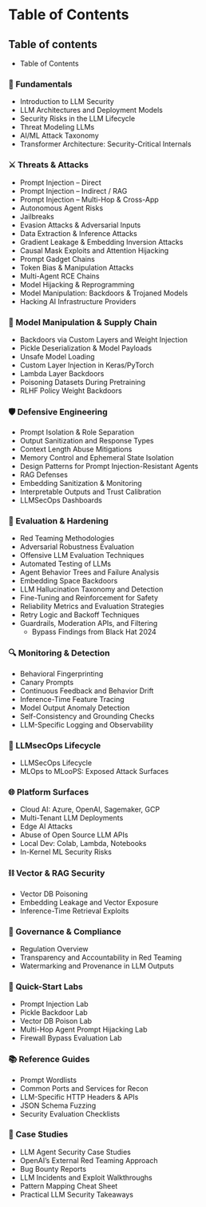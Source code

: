 # Table of Contents

## Table of contents

* Table of Contents

### 📖 Fundamentals

* Introduction to LLM Security
* LLM Architectures and Deployment Models
* Security Risks in the LLM Lifecycle
* Threat Modeling LLMs
* AI/ML Attack Taxonomy
* Transformer Architecture: Security-Critical Internals

### ⚔️ Threats & Attacks

* Prompt Injection – Direct
* Prompt Injection – Indirect / RAG
* Prompt Injection – Multi-Hop & Cross-App
* Autonomous Agent Risks
* Jailbreaks
* Evasion Attacks & Adversarial Inputs
* Data Extraction & Inference Attacks
* Gradient Leakage & Embedding Inversion Attacks
* Causal Mask Exploits and Attention Hijacking
* Prompt Gadget Chains
* Token Bias & Manipulation Attacks
* Multi-Agent RCE Chains
* Model Hijacking & Reprogramming
* Model Manipulation: Backdoors & Trojaned Models
* Hacking AI Infrastructure Providers

### 🧬 Model Manipulation & Supply Chain

* Backdoors via Custom Layers and Weight Injection
* Pickle Deserialization & Model Payloads
* Unsafe Model Loading
* Custom Layer Injection in Keras/PyTorch
* Lambda Layer Backdoors
* Poisoning Datasets During Pretraining
* RLHF Policy Weight Backdoors

### 🛡️ Defensive Engineering

* Prompt Isolation & Role Separation
* Output Sanitization and Response Types
* Context Length Abuse Mitigations
* Memory Control and Ephemeral State Isolation
* Design Patterns for Prompt Injection-Resistant Agents
* RAG Defenses
* Embedding Sanitization & Monitoring
* Interpretable Outputs and Trust Calibration
* LLMSecOps Dashboards

### 🧪 Evaluation & Hardening

* Red Teaming Methodologies
* Adversarial Robustness Evaluation
* Offensive LLM Evaluation Techniques
* Automated Testing of LLMs
* Agent Behavior Trees and Failure Analysis
* Embedding Space Backdoors
* LLM Hallucination Taxonomy and Detection
* Fine-Tuning and Reinforcement for Safety
* Reliability Metrics and Evaluation Strategies
* Retry Logic and Backoff Techniques
* Guardrails, Moderation APIs, and Filtering
  * Bypass Findings from Black Hat 2024

### 🔍 Monitoring & Detection

* Behavioral Fingerprinting
* Canary Prompts
* Continuous Feedback and Behavior Drift
* Inference-Time Feature Tracing
* Model Output Anomaly Detection
* Self-Consistency and Grounding Checks
* LLM-Specific Logging and Observability

### 🔁 LLMsecOps Lifecycle

* LLMSecOps Lifecycle
* MLOps to MLooPS: Exposed Attack Surfaces

### 🌐 Platform Surfaces

* Cloud AI: Azure, OpenAI, Sagemaker, GCP
* Multi-Tenant LLM Deployments
* Edge AI Attacks
* Abuse of Open Source LLM APIs
* Local Dev: Colab, Lambda, Notebooks
* In-Kernel ML Security Risks

### ⛓️ Vector & RAG Security

* Vector DB Poisoning
* Embedding Leakage and Vector Exposure
* Inference-Time Retrieval Exploits

### 📜 Governance & Compliance

* Regulation Overview
* Transparency and Accountability in Red Teaming
* Watermarking and Provenance in LLM Outputs

### 🧪 Quick-Start Labs

* Prompt Injection Lab
* Pickle Backdoor Lab
* Vector DB Poison Lab
* Multi-Hop Agent Prompt Hijacking Lab
* Firewall Bypass Evaluation Lab

### 📚 Reference Guides

* Prompt Wordlists
* Common Ports and Services for Recon
* LLM-Specific HTTP Headers & APIs
* JSON Schema Fuzzing
* Security Evaluation Checklists

### 📁 Case Studies

* LLM Agent Security Case Studies
* OpenAI’s External Red Teaming Approach
* Bug Bounty Reports
* LLM Incidents and Exploit Walkthroughs
* Pattern Mapping Cheat Sheet
* Practical LLM Security Takeaways
